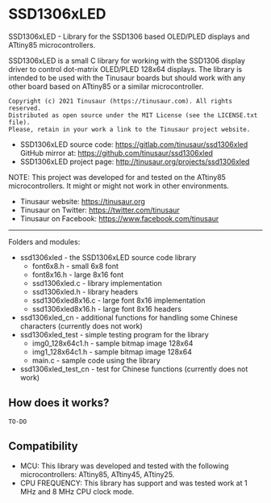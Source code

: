 # SSD1306xLED

SSD1306xLED - Library for the SSD1306 based OLED/PLED displays and ATtiny85 microcontrollers.

SSD1306xLED is a small C library for working with the SSD1306 display driver to control dot-matrix OLED/PLED 128x64 displays. The library is intended to be used with the Tinusaur boards but should work with any other board based on ATtiny85 or a similar microcontroller.

    Copyright (c) 2021 Tinusaur (https://tinusaur.com). All rights reserved.
    Distributed as open source under the MIT License (see the LICENSE.txt file).
    Please, retain in your work a link to the Tinusaur project website.

- SSD1306xLED source code:   https://gitlab.com/tinusaur/ssd1306xled  
  GitHub mirror at: https://github.com/tinusaur/ssd1306xled
- SSD1306xLED project page:  http://tinusaur.org/projects/ssd1306xled

NOTE: This project was developed for and tested on the ATtiny85 microcontrollers. It might or might not work in other environments.

- Tinusaur website: https://tinusaur.org
- Tinusaur on Twitter: https://twitter.com/tinusaur
- Tinusaur on Facebook: https://www.facebook.com/tinusaur

-------------------------------------------------------------------------------

Folders and modules:

- ssd1306xled          - the SSD1306xLED source code library
	- font6x8.h          - small 6x8 font
	- font8x16.h         - large 8x16 font
	- ssd1306xled.c      - library implementation
	- ssd1306xled.h      - library headers
	- ssd1306xled8x16.c  - large font 8x16 implementation
	- ssd1306xled8x16.h  - large font 8x16 headers
- ssd1306xled_cn       - additional functions for handling some Chinese characters (currently does not work)
- ssd1306xled_test     - simple testing program for the library
	- img0_128x64c1.h    - sample bitmap image 128x64
	- img1_128x64c1.h    - sample bitmap image 128x64
	- main.c             - sample code using the library
- ssd1306xled_test_cn  - test for Chinese functions (currently does not work)

## How does it works?

	TO-DO

## Compatibility

- MCU: This library was developed and tested with the following microcontrollers: ATtiny85, ATtiny45, ATtiny25.
- CPU FREQUENCY: This library has support and was tested work at 1 MHz and 8 MHz CPU clock mode.
